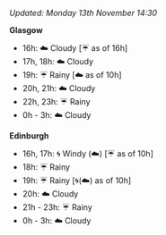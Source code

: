 *Updated: Monday 13th November 14:30*

**Glasgow**

* 16h: :cloud: Cloudy [:umbrella: as of 16h]
* 17h, 18h: :cloud: Cloudy
* 19h: :umbrella: Rainy [:cloud: as of 10h]
* 20h, 21h: :cloud: Cloudy
* 22h, 23h: :umbrella: Rainy
* 0h - 3h: :cloud: Cloudy

**Edinburgh**

* 16h, 17h: :cyclone: Windy (:cloud:) [:umbrella: as of 10h]
* 18h: :umbrella: Rainy
* 19h: :umbrella: Rainy [:cyclone:(:cloud:) as of 10h]
* 20h: :cloud: Cloudy
* 21h - 23h: :umbrella: Rainy
* 0h - 3h: :cloud: Cloudy
